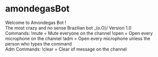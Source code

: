 # amondegasBot

Welcome to Amondegas Bot ! 
<br/>
The most crazy and no sense Brazilian bot _(o.O)/ 
Version 1.0 
<br/>
Commands: !mute = Mute everyone on the channel 
          !open = Open every microphone on the channel 
          !adm = Open every microphone unless the person who types the command
<br/>
Adm Commands:  !clear <number> = Clear <number> of message on the channel
